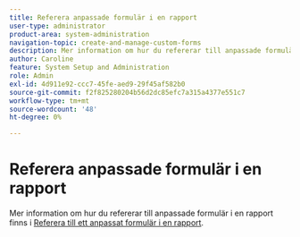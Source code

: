 ```yaml
---
title: Referera anpassade formulär i en rapport
user-type: administrator
product-area: system-administration
navigation-topic: create-and-manage-custom-forms
description: Mer information om hur du refererar till anpassade formulär i en rapport finns i artikeln"Referera till ett anpassat formulär i en rapport".
author: Caroline
feature: System Setup and Administration
role: Admin
exl-id: 4d911e92-ccc7-45fe-aed9-29f45af582b0
source-git-commit: f2f825280204b56d2dc85efc7a315a4377e551c7
workflow-type: tm+mt
source-wordcount: '48'
ht-degree: 0%

---
```


# Referera anpassade formulär i en rapport

Mer information om hur du refererar till anpassade formulär i en rapport finns i [Referera till ett anpassat formulär i en rapport](../../../reports-and-dashboards/reports/creating-and-managing-reports/reference-custom-form-report.md).
